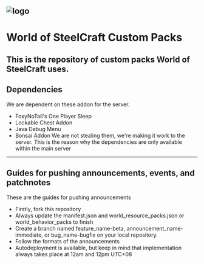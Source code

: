 ![logo](https://files.worldofsteelcraft.tk/web/logo.png)
---
# World of SteelCraft Custom Packs
This is the repository of custom packs **World of SteelCraft** uses.
---
## Dependencies
We are dependent on these addon for the server. 
- FoxyNoTail's One Player Sleep
- Lockable Chest Addon
- Java Debug Menu
- Bonsai Addon
We are not stealing them, we're making it work to the server. This is the reason why the dependencies are only available within the main server
---
## Guides for pushing announcements, events, and patchnotes
These are the guides for pushing announcements
- Firstly, fork this repository
- Always update the manifest.json and world_resource_packs.json or world_behavior_packs to finish
- Create a branch named feature_name-beta, announcement_name-immediate, or bug_name-bugfix on your local repository.
- Follow the formats of the announcements
- Autodeployment is available, but keep in mind that implementation always takes place at 12am and 12pm UTC+08

